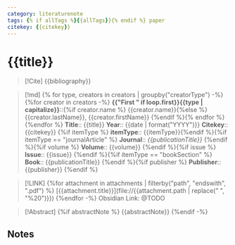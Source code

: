 ```yaml
---
category: literaturenote
tags: {% if allTags %}{{allTags}}{% endif %} paper
citekey: {{citekey}}
---
```

# {{title}}
> [!Cite]
> {{bibliography}}

>[!md]
{% for type, creators in creators | groupby("creatorType") -%}
{%for creator in creators -%}
> **{{"First " if loop.first}}{{type | capitalize}}**::{%if creator.name %} {{creator.name}}{%else %}{{creator.lastName}}, {{creator.firstName}} {%endif %}{% endfor %}
> {%endfor %}
> **Title**:: {{title}}
> **Year**:: {{date | format("YYYY")}}
> **Citekey**:: {{citekey}} {%if itemType %}
> **itemType**:: {{itemType}}{%endif %}{%if itemType == "journalArticle" %}
> **Journal**:: *{{publicationTitle}}* {%endif %}{%if volume %}
> **Volume**:: {{volume}} {%endif %}{%if issue %}
> **Issue**:: {{issue}} {%endif %}{%if itemType == "bookSection" %}
> **Book**:: {{publicationTitle}} {%endif %}{%if publisher %}
> **Publisher**:: {{publisher}} {%endif %}

> [!LINK] 
> {%for attachment in attachments | filterby("path", "endswith", ".pdf") %}
>  [{{attachment.title}}](file://{{attachment.path | replace(" ", "%20")}})  {%endfor -%}
>  Obsidian Link: @TODO

> [!Abstract]
> {%if abstractNote %}
> {{abstractNote}}
> {%endif -%}
> 

## Notes
